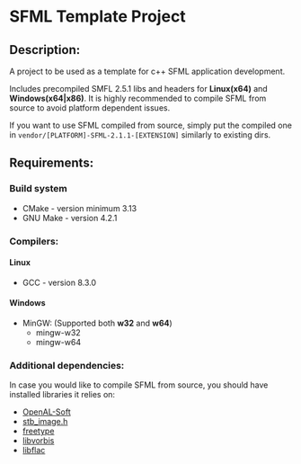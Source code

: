# SFML Template Project

## Description: 
A project to be used as a template for c++ SFML application development.

Includes precompiled SMFL 2.5.1 libs and headers for **Linux(x64)** and **Windows(x64|x86)**.
It is highly recommended to compile SFML from source to avoid platform dependent issues.

If you want to use SFML compiled from source, simply put the compiled one in ``vendor/[PLATFORM]-SFML-2.1.1-[EXTENSION]``
similarly to existing dirs.

## Requirements:

### Build system
* CMake - version minimum 3.13
* GNU Make - version 4.2.1

### Compilers:
#### Linux
* GCC - version 8.3.0 
#### Windows
* MinGW: (Supported both **w32** and **w64**)
    * mingw-w32
    * mingw-w64 

### Additional dependencies:
In case you would like to compile SFML from source, you should have installed libraries it relies on:
* [OpenAL-Soft](https://github.com/kcat/openal-soft)
* [stb_image.h](https://github.com/nothings/stb#stb)     
* [freetype](https://www.freetype.org/download.html)
* [libvorbis](https://github.com/gypified/libvorbis)
* [libflac](https://github.com/xiph/flac)
